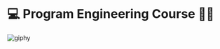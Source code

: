 # :computer: Program Engineering Course :male_detective:

![giphy](https://user-images.githubusercontent.com/31736716/174124187-ec90e3eb-16db-4f90-960b-9dabf31c3cff.gif)
